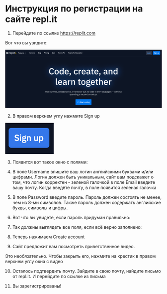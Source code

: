 # Инструкция по регистрации на сайте repl.it 

1. Перейдите по ссылке https://replit.com

Вот что вы увидите:

![](pic/image2.png)

2. В правом верхнем углу нажмите Sign up

![](pic/image9.png)

3. Появится вот такое окно с полями:

4. В поле Username  впишите ваш логин английскими буквами и/или цифрами. Логин должен быть уникальным, сайт вам подскажет о том, что логин корректен - зеленой галочкой
в поле Email  введите вашу почту. Когда введёте почту, в поле появится зеленая галочка 

5. В поле Password  введите пароль. Пароль должен состоять не менее, чем из 8-ми символов. Также пароль должен содержать английские буквы, символы и цифры.

6. Вот что вы увидете, если пароль придуман правильно: 

7. Так должны выглядеть все поля, если всё верно заполнено: 

8. Теперь нажимаем Create account 

9. Сайт предложит вам посмотреть приветственное видео.

Это необязательно. Чтобы закрыть его, нажмите на крестик в правом верхнем углу окна с видео 

10. Осталось подтвердить почту. Зайдите в свою почту, найдите письмо от repl.it. И перейдите по ссылке из письма

11. Вы зарегистрированы!
